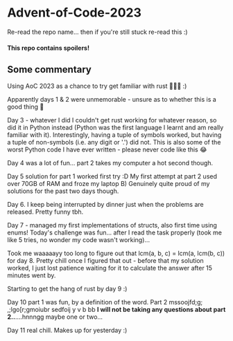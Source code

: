 # Advent-of-Code-2023
Re-read the repo name... then if you're still stuck re-read this :)

#### This repo contains spoilers!

## Some commentary
Using AoC 2023 as a chance to try get familiar with rust 🦀🦀🦀 :)

Apparently days 1 & 2 were unmemorable - unsure as to whether this is a good thing 👀

Day 3 - whatever I did I couldn't get rust working for whatever reason, so did it in Python instead (Python was the first language I learnt and am really familiar with it). Interestingly, having a tuple of symbols worked, but having a tuple of non-symbols (i.e. any digit or '.') did not. This is also some of the worst Python code I have ever written - please never code like this 😂

Day 4 was a lot of fun... part 2 takes my computer a hot second though.

Day 5 solution for part 1 worked first try :D My first attempt at part 2 used over 70GB of RAM and froze my laptop B) Genuinely quite proud of my solutions for the past two days though.

Day 6. I keep being interrupted by dinner just when the problems are released. Pretty funny tbh.

Day 7 - managed my first implementations of structs, also first time using enums! Today's challenge was fun... after I read the task properly (took me like 5 tries, no wonder my code wasn't working)...

Took me waaaaayy too long to figure out that lcm(a, b, c) = lcm(a, lcm(b, c)) for day 8. Pretty chill once I figured that out - before that my solution worked, I just lost patience waiting for it to calculate the answer after 15 minutes went by.

Starting to get the hang of rust by day 9 :)

Day 10 part 1 was fun, by a definition of the word. Part 2 mssoojfd;g; ,;lgo[r;gmoiubr  sedfoij  y v   b bb  **I will not be taking any questions about part 2..**....hnnngg maybe one or two...

Day 11 real chill. Makes up for yesterday :)
